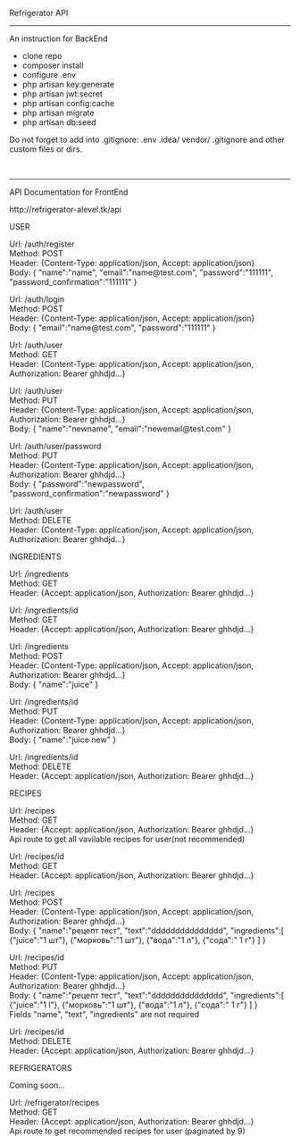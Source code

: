 <p>Refrigerator API</p>
<hr>
<p>An instruction for BackEnd</p>
<ul>
<li>clone repo</li>
<li>composer install</li>
<li>configure .env</li>
<li>php artisan key:generate</li>
<li>php artisan jwt:secret</li>
<li>php artisan config:cache</li>
<li>php artisan migrate</li>
<li>php artisan db:seed</li>
</ul>

<p>Do not forget to add into .gitignore: .env  .idea/ vendor/ .gitignore  and other custom files or dirs.</p>
<br>
<hr>
<p>API Documentation for FrontEnd</p>
<p>http://refrigerator-alevel.tk/api<p/>
<p>USER<p/>

<p>
Url: /auth/register<br>
Method: POST<br> 
Header: {Content-Type: application/json, Accept: application/json}<br>
Body: { "name":"name",
      	"email":"name@test.com",
      	"password":"111111",
      	"password_confirmation":"111111"
      }
</p>

<p>
Url: /auth/login<br>
Method: POST<br> 
Header: {Content-Type: application/json, Accept: application/json}<br>
Body: { "email":"name@test.com",
      	"password":"111111"      	
      }
</p>

<p>
Url: /auth/user<br>
Method: GET<br> 
Header: {Content-Type: application/json, Accept: application/json, Authorization: Bearer ghhdjd...}<br>
</p>

<p>
Url: /auth/user<br>
Method: PUT<br> 
Header: {Content-Type: application/json, Accept: application/json, Authorization: Bearer ghhdjd...}<br>
Body: {
      	"name":"newname",
      	"email":"newemail@test.com"	
      }
</p>

<p>
Url: /auth/user/password<br>
Method: PUT<br> 
Header: {Content-Type: application/json, Accept: application/json, Authorization: Bearer ghhdjd...}<br>
Body: {
      	"password":"newpassword",
      	"password_confirmation":"newpassword"	
      }
</p>

<p>
Url: /auth/user<br>
Method: DELETE<br> 
Header: {Content-Type: application/json, Accept: application/json, Authorization: Bearer ghhdjd...}<br>
</p>

<p>INGREDIENTS<p/>

<p>
Url: /ingredients<br>
Method: GET<br> 
Header: {Accept: application/json, Authorization: Bearer ghhdjd...}<br>
</p>

<p>
Url: /ingredients/id<br>
Method: GET<br> 
Header: {Accept: application/json, Authorization: Bearer ghhdjd...}<br>
</p>

<p>
Url: /ingredients<br>
Method: POST<br> 
Header: {Content-Type: application/json, Accept: application/json, Authorization: Bearer ghhdjd...}<br>
Body: {
      	"name":"juice"      	
      }
</p>

<p>
Url: /ingredients/id<br>
Method: PUT<br> 
Header: {Content-Type: application/json, Accept: application/json, Authorization: Bearer ghhdjd...}<br>
Body: {
      	"name":"juice new"	
      }
</p>


<p>
Url: /ingredients/id<br>
Method: DELETE<br> 
Header: {Accept: application/json, Authorization: Bearer ghhdjd...}<br>
</p>

<p>RECIPES<p/>

<p>
Url: /recipes<br>
Method: GET<br> 
Header: {Accept: application/json, Authorization: Bearer ghhdjd...}<br>
Api route to get all vavilable recipes for user(not recommended)
</p>

<p>
Url: /recipes/id<br>
Method: GET<br> 
Header: {Accept: application/json, Authorization: Bearer ghhdjd...}<br>
</p>

<p>
Url: /recipes<br>
Method: POST<br> 
Header: {Content-Type: application/json, Accept: application/json, Authorization: Bearer ghhdjd...}<br>
Body: {
      	"name":"рецепт тест",
      	"text":"ddddddddddddddd",
      	"ingredients":[
      		{"juice":"1 шт"},
      		{"морковь":"1 шт"},
      		{"вода":"1 л"},
      		{"сода":" 1 г"}
      	]	
      }
</p>

<p>
Url: /recipes/id<br>
Method: PUT<br> 
Header: {Content-Type: application/json, Accept: application/json, Authorization: Bearer ghhdjd...}<br>
Body: {
      	"name":"рецепт тест",
      	"text":"ddddddddddddddd",
      	"ingredients":[
      		{"juice":"1 l"},
      		{"морковь":"1 шт"},
      		{"вода":"1 л"},
      		{"сода":" 1 г"}
      	]	
      }
<br>
Fields "name", "text", "ingredients" are not required
</p>


<p>
Url: /recipes/id<br>
Method: DELETE<br> 
Header: {Accept: application/json, Authorization: Bearer ghhdjd...}<br>
</p>

<p>REFRIGERATORS<p/>
<p>Coming soon...</p>

<p>
Url: /refrigerator/recipes<br>
Method: GET<br> 
Header: {Accept: application/json, Authorization: Bearer ghhdjd...}<br>
Api route to get recommended recipes for user (paginated by 9)
</p>